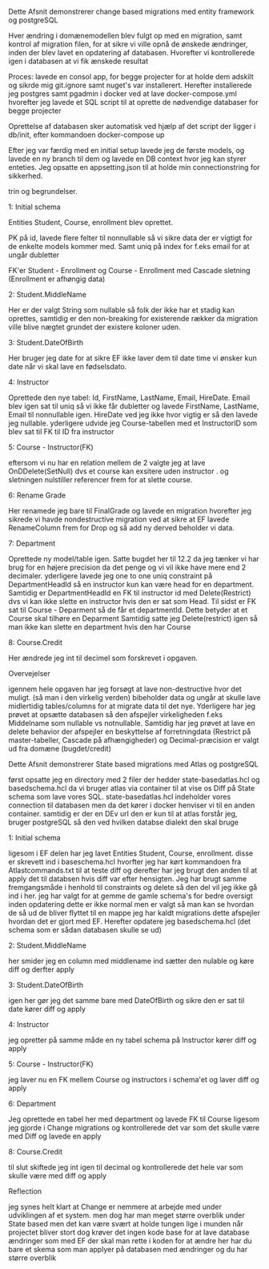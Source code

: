 Dette Afsnit demonstrerer change based migrations med entity framework og postgreSQL

Hver ændring i domænemodellen blev fulgt op med en migration, samt kontrol af migration filen, for at sikre vi ville opnå de ønskede ændringer, 
inden der blev lavet en opdatering af databasen. Hvorefter vi kontrollerede igen i databasen at vi fik ænskede resultat

Proces: lavede en consol app, for begge projecter for at holde dem adskilt og sikrde mig git.ignore samt nuget's var installerert.
Herefter installerede jeg postgres samt pgadmin i docker ved at lave docker-compose.yml hvorefter jeg lavede et SQL script til at oprette de nødvendige databaser for begge projecter

Oprettelse af databasen sker automatisk ved hjælp af det script der ligger i db/init, efter kommandoen docker-compose up

Efter jeg var færdig med en initial setup lavede jeg de første models, og lavede en ny branch til dem og lavede en DB context hvor jeg kan styrer enteties.
Jeg opsatte en appsetting.json til at holde min connectionstring for sikkerhed.

trin og begrundelser.

1: Initial schema

Entities Student, Course, enrollment blev oprettet.

PK på id, lavede flere felter til nonnullable så vi sikre data der er vigtigt for de enkelte models kommer med. 
Samt uniq på index for f.eks email for at ungår dubletter

FK'er Student - Enrollment og Course - Enrollment med Cascade sletning (Enrollment er afhøngig data)

2: Student.MiddleName

Her er der valgt String som nullable så folk der ikke har et stadig kan oprettes, samtidig er den non-breaking
for existerende rækker da migration ville blive nægtet grundet der existere koloner uden.

3: Student.DateOfBirth

Her bruger jeg date for at sikre EF ikke laver dem til date time vi ønsker kun date når vi skal lave en fødselsdato.

4: Instructor

Oprettede den nye tabel: Id, FirstName, LastName, Email, HireDate.
Email blev igen sat til uniq så vi ikke får dubletter og lavede FirstName, LastName, Email til nonnullable igen. 
HireDate ved jeg ikke hvor vigtig er så den lavede jeg nullable. yderligere udvide jeg Course-tabellen med et InstructorID 
som blev sat til FK til ID fra instructor

5: Course - Instructor(FK)

eftersom vi nu har en relation mellem de 2 valgte jeg at lave OnDDelete(SetNull) dvs et course kan exsitere uden instructor
. og sletningen nulstiller referencer frem for at slette course.

6: Rename Grade

Her renamede jeg bare til FinalGrade og lavede en migration hvorefter jeg sikrede vi havde nondestructive migration ved at sikre
at EF lavede RenameColumn frem for Drop og så add ny derved beholder vi data.

7: Department

Oprettede ny model/table igen. Satte bugdet her til 12.2 da jeg tænker vi har brug for en højere precision da det penge og 
vi vil ikke have mere end 2 decimaler. yderligere lavede jeg one to one uniq constraint på DepartmentHeadId så en instructor 
kun kan være head for en department. Samtidig er DepartmentHeadId en FK til instructor id med Delete(Restrict) dvs vi kan ikke
slette en instructor hvis den er sat som Head.
Til sidst er FK sat til Course - Deparment så de får et departmentId. Dette betyder at et Course skal tilhøre en Deparment
Samtidig satte jeg Delete(restrict) igen så man ikke kan slette en department hvis den har Course

8: Course.Credit

Her ændrede jeg int til decimel som forskrevet i opgaven.

Overvejelser

igennem hele opgaven har jeg forsøgt at lave non-destructive hvor det muligt. (så man i den virkelig verden) bibeholder data og ungår at skulle lave midlertidig tables/columns
for at migrate data til det nye.
Yderligere har jeg prøvet at opsætte databasen så den afspejler virkeligheden f.eks Middelname som nullable vs notnullable.
Samtidig har jeg prøvet at lave en delete behavior der afspejler en beskyttelse af forretningdata (Restrict på master-tabeller, Cascade på afhængigheder)
og Decimal-præcision er valgt ud fra domæne (bugdet/credit)



Dette Afsnit demonstrerer State based migrations med Atlas og postgreSQL

først opsatte jeg en directory med 2 filer der hedder state-basedatlas.hcl og basedschema.hcl da vi bruger atlas via container til at vise os Diff på State schema som lave vores SQL.
state-basedatlas.hcl indeholder vores connection til databasen men da det kører i docker henviser vi til en anden container. samtidig er der en DEv url den er kun til at atlas forstår jeg, 
bruger postgreSQL så den ved hvilken databse dialekt den skal bruge

1: Initial schema

ligesom i EF delen har jeg lavet Entities Student, Course, enrollment. disse er skrevett ind i baseschema.hcl hvorfter jeg har kørt kommandoen fra Atlastcommands.txt til at teste diff og derefter
har jeg brugt den anden til at apply det til databsen hvis diff var efter hensigten.
Jeg har brugt samme fremgangsmåde i henhold til constraints og delete så den del vil jeg ikke gå ind i her.
jeg har valgt for at gemme de gamle schema's for bedre oversigt inden opdatering dette er ikke normal men er valgt så man kan se hvordan de så ud de bliver flyttet til en mappe jeg har kaldt migrations
dette afspejler hvordan det er gjort med EF. Herefter opdatere jeg basedschema.hcl (det schema som er sådan databasen skulle se ud)

2: Student.MiddleName

her smider jeg en column med middlename ind sætter den nulable og køre diff og derfter apply

3: Student.DateOfBirth

igen her gør jeg det samme bare med DateOfBirth og sikre den er sat til date kører diff og apply 

4: Instructor

jeg opretter på samme måde en ny tabel schema på Instructor kører diff og apply

5: Course - Instructor(FK)

jeg laver nu en FK mellem Course og instructors i schema'et og laver diff og apply

6: Department

Jeg oprettede en tabel her med department og lavede FK til Course ligesom jeg gjorde i Change migrations og kontrollerede det var som det skulle være med Diff og lavede en apply

8: Course.Credit

til slut skiftede jeg int igen til decimal og kontrollerede det hele var som skulle være med diff og apply


Reflection


jeg synes helt klart at Change er nemmere at arbejde med under udviklingen af et system. men dog har man meget større overblik under State based men det kan være svært at holde tungen lige i munden når projectet bliver stort dog krøver det ingen kode base for at lave database ændringer som med EF der skal man rette i koden for at ændre her har du bare et skema som man applyer på databasen med ændringer og du har større overblik